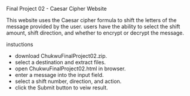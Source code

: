 Final Project 02 - Caesar Cipher Website

This website uses the Caesar cipher formula to shift the letters of the message provided by the user.
users have the ability to select the shift amount, shift direction, and whether to encrypt or decrypt the message.


instuctions
- download ChukwuFinalProject02.zip.
- select a destination and extract files.
- open ChukwuFinalProject02.html in browser.
- enter a message into the input field.
- select a shift number, direction, and action.
- click the Submit button to veiw result.
